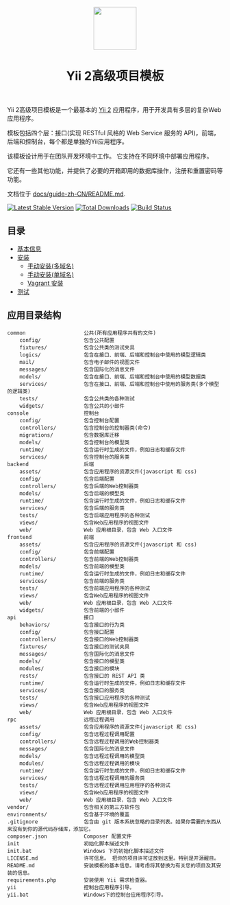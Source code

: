 <p align="center">
    <a href="https://github.com/yiisoft" target="_blank">
        <img src="https://avatars0.githubusercontent.com/u/993323" height="100px">
    </a>
    <h1 align="center">Yii 2高级项目模板</h1>
    <br>
</p>

Yii 2高级项目模板是一个最基本的 [Yii 2](http://www.yiiframework.com/) 应用程序，用于开发具有多层的复杂Web应用程序。

模板包括四个层：接口(实现 RESTful 风格的 Web Service 服务的 API)，前端，后端和控制台，每个都是单独的Yii应用程序。

该模板设计用于在团队开发环境中工作。 它支持在不同环境中部署应用程序。

它还有一些其他功能，并提供了必要的开箱即用的数据库操作，注册和重置密码等功能。

文档位于 [docs/guide-zh-CN/README.md](docs/guide/README.md).

[![Latest Stable Version](https://img.shields.io/packagist/v/yiisoft/yii2-app-advanced.svg)](https://packagist.org/packages/yiisoft/yii2-app-advanced)
[![Total Downloads](https://img.shields.io/packagist/dt/yiisoft/yii2-app-advanced.svg)](https://packagist.org/packages/yiisoft/yii2-app-advanced)
[![Build Status](https://travis-ci.org/yiisoft/yii2-app-advanced.svg?branch=master)](https://travis-ci.org/yiisoft/yii2-app-advanced)

## 目录
- [基本信息](README.md)
- [安装](start-installation.md)
    - [手动安装(多域名)](start-installation.md)
    - [手动安装(单域名)](start-installation-single-domain.md)
    - [Vagrant 安装](start-installation.md#使用vagrant安装)
- [测试](start-testing.md)

应用目录结构
-------------------

```
common                   公共(所有应用程序共有的文件)
    config/              包含公共配置
    fixtures/            包含公共类的测试夹具
    logics/              包含在接口、前端、后端和控制台中使用的模型逻辑类
    mail/                包含电子邮件的视图文件
    messages/            包含国际化的消息文件
    models/              包含在接口、前端、后端和控制台中使用的模型数据类
    services/            包含在接口、前端、后端和控制台中使用的服务类(多个模型的逻辑类)
    tests/               包含公共类的各种测试
    widgets/             包含公共的小部件
console                  控制台
    config/              包含控制台配置
    controllers/         包含控制台的控制器类(命令)
    migrations/          包含数据库迁移
    models/              包含控制台的模型类
    runtime/             包含运行时生成的文件，例如日志和缓存文件
    services/            包含控制台的服务类
backend                  后端
    assets/              包含应用程序的资源文件(javascript 和 css)
    config/              包含后端配置
    controllers/         包含后端的Web控制器类
    models/              包含后端的模型类
    runtime/             包含运行时生成的文件，例如日志和缓存文件
    services/            包含后端的服务类
    tests/               包含后端应用程序的各种测试
    views/               包含Web应用程序的视图文件
    web/                 Web 应用根目录，包含 Web 入口文件
frontend                 前端
    assets/              包含应用程序的资源文件(javascript 和 css)
    config/              包含前端配置
    controllers/         包含前端的Web控制器类
    models/              包含前端的模型类
    runtime/             包含运行时生成的文件，例如日志和缓存文件
    services/            包含前端的服务类
    tests/               包含前端应用程序的各种测试
    views/               包含Web应用程序的视图文件
    web/                 Web 应用根目录，包含 Web 入口文件
    widgets/             包含前端的小部件
api                      接口
    behaviors/           包含接口的行为类
    config/              包含接口配置
    controllers/         包含接口的Web控制器类
    fixtures/            包含接口的测试夹具
    messages/            包含国际化的消息文件
    models/              包含接口的模型类
    modules/             包含接口的模块
    rests/               包含接口的 REST API 类
    runtime/             包含运行时生成的文件，例如日志和缓存文件
    services/            包含接口的服务类
    tests/               包含接口应用程序的各种测试
    views/               包含Web应用程序的视图文件
    web/                 Web 应用根目录，包含 Web 入口文件
rpc                      远程过程调用
    assets/              包含应用程序的资源文件(javascript 和 css)
    config/              包含远程过程调用配置
    controllers/         包含远程过程调用的Web控制器类
    messages/            包含国际化的消息文件
    models/              包含远程过程调用的模型类
    modules/             包含远程过程调用的模块
    runtime/             包含运行时生成的文件，例如日志和缓存文件
    services/            包含远程过程调用的服务类
    tests/               包含远程过程调用应用程序的各种测试
    views/               包含Web应用程序的视图文件
    web/                 Web 应用根目录，包含 Web 入口文件
vendor/                  包含相关的第三方软件包
environments/            包含基于环境的覆盖
.gitignore               包含由 git 版本系统忽略的目录列表。如果你需要的东西从来没有到你的源代码存储库，添加它。
composer.json            Composer 配置文件
init                     初始化脚本描述文件
init.bat                 Windows 下的初始化脚本描述文件
LICENSE.md               许可信息。 把你的项目许可证放到这里。特别是开源醒目。
README.md                安装模板的基本信息。请考虑将其替换为有关您的项目及其安装的信息。
requirements.php         安装使用 Yii 需求检查器。
yii                      控制台应用程序引导。
yii.bat                  Windows下的控制台应用程序引导。
```
